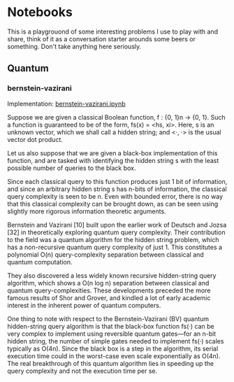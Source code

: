 # Notebooks

This is a playgrouond of some interesting problems I use to play with and share, think of it as a conversation starter arounds some beers or something. Don't take anything here seriously.

## Quantum

### bernstein-vazirani

Implementation: [bernstein-vazirani.ipynb](https://github.com/scastillo/notebooks/quantum/bernstein-vazirani.ipynb)

Suppose we are given a classical Boolean function, f : {0, 1}n → {0, 1}. Such a function is guaranteed to be of the form, 
fs(x) = <hs, xi>. Here, s is an unknown vector, which we shall call a hidden string; and <·, ·> is the usual vector dot product. 

Let us also suppose that we are given a black-box implementation of this function, and are tasked with
identifying the hidden string s with the least possible number of queries to the black box.

Since each classical query to this function produces just 1 bit of information, and since an arbitrary hidden string s
has n-bits of information, the classical query complexity is seen to be n. Even with bounded error, there is no way
that this classical complexity can be brought down, as can be seen using slightly more rigorous information theoretic
arguments.

Bernstein and Vazirani [10] built upon the earlier work of Deutsch and Jozsa [32] in theoretically exploring quantum
query complexity. Their contribution to the field was a quantum algorithm for the hidden string problem, which has a
non-recursive quantum query complexity of just 1. This constitutes a polynomial O(n) query-complexity separation
between classical and quantum computation. 

They also discovered a less widely known recursive hidden-string query algorithm, which shows a O(n log n) separation 
between classical and quantum query-complexities. These developments preceded the more famous results of Shor and Grover, 
and kindled a lot of early academic interest in the inherent power of quantum computers.

One thing to note with respect to the Bernstein-Vazirani (BV) quantum hidden-string query algorithm is that the
black-box function fs(·) can be very complex to implement using reversible quantum gates—for an n-bit hidden string,
the number of simple gates needed to implement fs(·) scales typically as O(4n). Since the black box is a step in the
algorithm, its serial execution time could in the worst-case even scale exponentially as O(4n). The real breakthrough
of this quantum algorithm lies in speeding up the query complexity and not the execution time per se.
